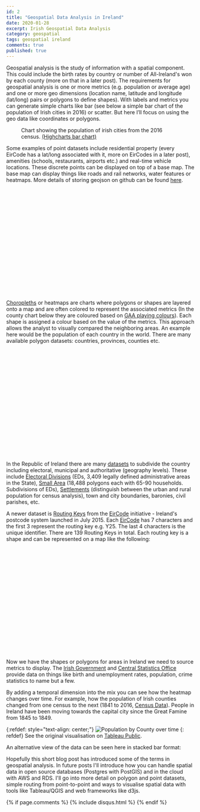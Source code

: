 ```yaml
---
id: 2
title: "Geospatial Data Analysis in Ireland"
date: 2020-01-28
excerpt: Irish Geospatial Data Analysis
category: geospatial
tags: geospatial ireland
comments: true
published: true
---
```


Geospatial analysis is the study of information with a spatial component. This could include the birth rates by country 
or number of All-Ireland's won by each county (more on that in a later post). The requirements for geospatial analysis 
is one or more metrics (e.g. population or average age) and one or more geo dimensions (location name, latitude and 
longitude (lat/long) pairs or polygons to define shapes). With labels and metrics you can generate simple charts like 
bar (see below a simple bar chart of the population of Irish cities in 2016) or scatter. But here I’ll focus on using 
the geo data like coordinates or polygons. 

<script src="https://code.highcharts.com/highcharts.js"></script>
<script src="https://code.highcharts.com/modules/exporting.js"></script>
<script src="https://code.highcharts.com/modules/export-data.js"></script>
<script src="https://code.highcharts.com/modules/accessibility.js"></script>

<figure class="highcharts-figure">
    <div id="container"></div>
    <p class="highcharts-description">
        Chart showing the population of irish cities from the 2016 census. 
        <a href="https://www.highcharts.com/demo/column-rotated-labels">(Highcharts bar chart)</a>
    </p>
</figure>

<script>
Highcharts.chart('container', {
    chart: {
        type: 'column'
    },
    title: {
        text: 'Largest cities in Ireland per 2016'
    },
    subtitle: {
        text: 'Source: <a href="https://en.wikipedia.org/wiki/List_of_urban_areas_in_the_Republic_of_Ireland_by_population">Wikipedia</a>'
    },
    xAxis: {
        type: 'category',
        labels: {
            rotation: -45,
            style: {
                fontSize: '13px',
                fontFamily: 'Verdana, sans-serif'
            }
        }
    },
    yAxis: {
        min: 0,
        title: {
            text: 'Population (thousands)'
        }
    },
    legend: {
        enabled: false
    },
    tooltip: {
        pointFormat: 'Population in 2016: <b>{point.y:.1f} thousands</b>'
    },
    series: [{
        name: 'Population',
        data: [
            ['Dublin', 1173.1],
            ['Cork', 208.6],
            ['Limerick', 94.1],
            ['Galway', 79.9],
            ['Waterford', 53.5],
            ['Drogheda', 40.9],
            ['Swords', 39.2],
            ['Dundalk', 39.0],
            ['Bray', 32.6],
            ['Navan', 30.1]
        ],
        dataLabels: {
            enabled: true,
            rotation: -90,
            color: '#FFFFFF',
            align: 'right',
            format: '{point.y:.1f}',
            y: 10,
            style: {
                fontSize: '11px',
                fontFamily: 'Verdana, sans-serif'
            }
        }
    }]
});
</script>

Some examples of point datasets include residential property (every EirCode has a lat/long associated with it, more on 
EirCodes in a later post), amenities (schools, restaurants, airports etc.) and real-time vehicle locations. These 
discrete points can be displayed on top of a base map. The base map can display things like roads and rail networks, 
water features or heatmaps. More details of storing geojson on github can be found 
[here](https://help.github.com/en/github/managing-files-in-a-repository/mapping-geojson-files-on-github).

<div class="iframely-embed">
  <div class="iframely-responsive" style="padding-bottom: 56.2493%;">
    <a href="https://gist.github.com/martinbpeters/39f26dbcaabd3d6ead9c7d5b347cd42d" data-iframely-url="//cdn.iframe.ly/oTLZjFD"></a>
  </div>
</div>
<script async src="//cdn.iframe.ly/embed.js" charset="utf-8"></script>

[Choropleths](https://en.wikipedia.org/wiki/Choropleth_map) or heatmaps are charts where polygons or shapes are layered 
onto a map and are often colored to represent the associated metrics (In the county chart below they are coloured based 
on [GAA playing colours](https://www.discoveringireland.com/the-colors-of-the-counties-of-ireland/)). Each shape is 
assigned a colour based on the value of the metrics. This approach allows the analyst to visually compared the 
neighboring areas. An example here would be the population of each country in the world. There are many available 
polygon datasets: countries, provinces, counties etc.

<div class="iframely-embed">
  <div class="iframely-responsive" style="padding-bottom: 56.2493%;">
    <a href="https://gist.github.com/martinbpeters/34e258dadca967393291b7a128857350" data-iframely-url="//cdn.iframe.ly/yNtPzpA"></a>
  </div>
</div>
<script async src="//cdn.iframe.ly/embed.js" charset="utf-8"></script>

In the Republic of Ireland there are many [datasets](https://data.gov.ie/organization/ordnance-survey-ireland) to 
subdivide the country including electoral, municipal and authoritative (geography levels). These include 
[Electoral Divisions](https://data.gov.ie/dataset/cso-electoral-divisions-ungeneralised-osi-national-statistical-boundaries-2015) 
(EDs, 3,409 legally defined administrative areas in the State), [Small Area](https://data.gov.ie/ga/dataset/census-small-area) 
(18,488 polygons each with 65-90 households. Subdivisions of EDs), 
[Settlements](https://data.gov.ie/dataset/settlements-ungeneralised-osi-national-statistical-boundaries-2015) 
(distinguish between the urban and rural population for census analysis), town and city boundaries, baronies, civil 
parishes, etc.

A newer dataset is [Routing Keys](https://www.autoaddress.ie/blog/autoaddressblog/2016/09/21/eircode-routing-keys) 
from the [EirCode](https://www.eircode.ie/) initiative - Ireland's postcode system launched in July 2015. Each [EirCode](https://www.eircode.ie/what-is-eircode) 
has 7 characters and the first 3 represent the routing key e.g. Y25. The last 4 characters is the unique identifier. 
There are 139 Routing Keys in total. Each routing key is a shape and can be represented on a map like the following:

<div class="iframely-embed">
  <div class="iframely-responsive" style="padding-bottom: 56.2493%;">
    <a href="https://gist.github.com/martinbpeters/81fe8816a3d800b794874ca0d2457373" data-iframely-url="//cdn.iframe.ly/difr0sv"></a>
  </div>
</div>
<script async src="//cdn.iframe.ly/embed.js" charset="utf-8"></script>

Now we have the shapes or polygons for areas in Ireland we need to source metrics to display. The 
[Irish Government](https://data.gov.ie) and [Central Statistics Office](http://www.cso.ie) provide data on things 
like birth and unemployment rates, population, crime statistics to name but a few. 

By adding a temporal dimension into the mix you can see how the heatmap changes over time. For example, how the 
population of Irish counties changed from one census to the next (1841 to 2016, 
[Census Data](https://data.gov.ie/dataset/population-at-each-census-1841-to-2016-number-by-county-sex-and-censusyear)). 
People in Ireland have been moving towards the capital city since the Great Famine from 1845 to 1849.  

{:refdef: style="text-align: center;"}
![Population by County over time](/static/gifs/population_county_time_series_320.gif)
{: refdef}
See the original visualisation on 
[Tableau Public](https://public.tableau.com/views/population_county_time_series/Map?:display_count=y&publish=yes&:origin=viz_share_link).

<script src="https://cdnjs.cloudflare.com/ajax/libs/cloudinary-core/2.8.0/cloudinary-core-shrinkwrap.js"></script>

An alternative view of the data can be seen here in stacked bar format:
<img 
    data-src="https://res.cloudinary.com/mbp/image/upload/w_auto,c_scale/github/population_county_time_series_abmzht.png" 
    class="cld-responsive">
    
<script type="text/javascript">
    var cl = cloudinary.Cloudinary.new({cloud_name: "mbp"}); 
    cl.responsive();
</script>

Hopefully this short blog post has introduced some of the terms in geospatial analysis. In future posts I'll introduce 
how you can handle spatial data in open source databases (Postgres with PostGIS) and in the cloud with AWS and RDS. 
I'll go into more detail on polygon and point datasets, simple routing from point-to-point and ways to visualise spatial
data with tools like Tableau/QGIS and web frameworks like d3js.

{% if page.comments %} 
{% include disqus.html %}
{% endif %}